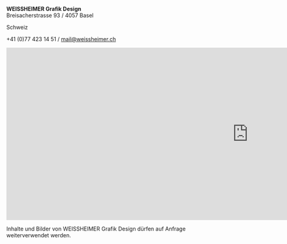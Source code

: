**WEISSHEIMER Grafik Design**<br>
Breisacherstrasse 93 / 4057 Basel

Schweiz

+41 (0)77 423 14 51 / mail@weissheimer.ch



<iframe src="https://www.google.com/maps/embed?pb=!1m14!1m8!1m3!1d2691.9810126325788!2d7.58863065!3d47.568157850000006!3m2!1i1024!2i768!4f13.1!3m3!1m2!1s0x4791b9a3e1a0fee9%3A0xb2910ba7b5adad15!2sWEISSHEIMER+Grafik+Design!5e0!3m2!1sde!2s!4v1395645576750" width="1260" height="450" frameborder="0" style="border:0"></iframe>

Inhalte und Bilder von WEISSHEIMER Grafik Design dürfen auf Anfrage weiterverwendet werden.